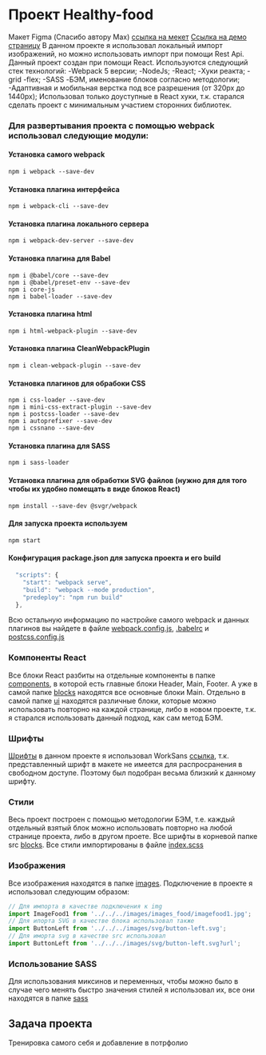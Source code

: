 # Проект Healthy-food
Макет Figma (Спасибо автору Max) [ссылка на мекет](https://www.figma.com/file/DmIkAGpRNjIg7EqJRXQV4I/Healthy-food-%2B?node-id=2%3A2&t=24lMoADN3oovhyuU-0)
[Ссылка на демо страницу](https://tanasov49.github.io/healthy_food/)
В данном проекте я использовал локальный импорт изображений, но можно использовать импорт при помощи Rest Api.
Данный проект создан при помощи React.
Используются следующий стек технологий:
-Webpack 5 версии;
-NodeJs;
-React;
-Хуки реакта;
-grid
-flex;
-SASS
-БЭМ, именование блоков согласно методологии;
-Адаптивная и мобильная верстка под все разрешения (от 320px до 1440px);
Использовал только доуступные в React хуки, т.к. старался сделать проект с минимальным участием сторонних библиотек. 
### Для развертывания проекта с помощью webpack использовал следующие модули:
#### Установка самого webpack
```shell
npm i webpack --save-dev
```
#### Установка плагина интерфейса
```shell
npm i webpack-cli --save-dev
```
#### Установка плагина локального сервера
```shell
npm i webpack-dev-server --save-dev
```
#### Установка плагина для Babel
```shell
npm i @babel/core --save-dev
npm i @babel/preset-env --save-dev
npm i core-js
npm i babel-loader --save-dev
```
#### Установка плагина html
```shell
npm i html-webpack-plugin --save-dev 
```
#### Установка плагина CleanWebpackPlugin
```shell
npm i clean-webpack-plugin --save-dev 
```
#### Установка плагинов для обрабоки CSS
```shell
npm i css-loader --save-dev
npm i mini-css-extract-plugin --save-dev 
npm i postcss-loader --save-dev
npm i autoprefixer --save-dev
npm i cssnano --save-dev 
```
#### Установка плагина для SASS
```shell
npm i sass-loader
```
#### Установка плагина для обработки SVG файлов (нужно для для того чтобы их удобно помещать в виде блоков React)
```shell
npm install --save-dev @svgr/webpack
```
#### Для запуска проекта используем
```shell
npm start
```
#### Конфигурация package.json для запуска проекта и его build
```javascript
  "scripts": {
    "start": "webpack serve",
    "build": "webpack --mode production",
    "predeploy": "npm run build"
  },
```
Всю остальную информацию по настройке самого webpack и данных плагинов вы найдете в файле   [webpack.config.js](https://github.com/tanasov49/healthy_food/blob/main/webpack.config.js), [.babelrc](https://github.com/tanasov49/healthy_food/blob/main/.babelrc) и [postcss.config.js](https://github.com/tanasov49/healthy_food/blob/main/postcss.config.js)
### Компоненты React
Все блоки React разбиты на отдельные компоненты в папке [components](https://github.com/tanasov49/healthy_food/tree/main/src/components), в которой есть главные блоки Header, Main, Footer. А уже в самой папке [blocks](https://github.com/tanasov49/healthy_food/tree/main/src/components/blocks) находятся все основные блоки Main. Отдельно в самой папке [ui](https://github.com/tanasov49/healthy_food/tree/main/src/components/ui) находятся различные блоки, которые можно использовать повторно на каждой странице, либо в новом проекте, т.к. я старался использовать данный подход, как сам метод БЭМ.
### Шрифты
[Шрифты](https://github.com/tanasov49/healthy_food/tree/main/src/fonts) в данном проекте я использовал WorkSans [ссылка](https://fonts.google.com/specimen/Work+Sans), т.к. представленный шрифт в макете не имеется для распросранения в свободном доступе. Поэтому был подобран весьма близкий к данному шрифту.
### Стили
Весь проект построен с помощью методологии БЭМ, т.е. каждый отдельный взятый блок можно использовать повторно на любой странице проекта, либо в другом проете. Все шрифты в корневой папке src [blocks](https://github.com/tanasov49/healthy_food/tree/main/src/blocks). Все стили импортированы в файле [index.scss](https://github.com/tanasov49/healthy_food/blob/main/src/pages/index.scss)
### Изображения
Все изображения находятся в папке [images](https://github.com/tanasov49/healthy_food/tree/main/src/images). Подключение в проекте я использовал следующим образом:
```javascript
// Для импорта в качестве подключения к img
import ImageFood1 from '../../../images/images_food/imagefood1.jpg';
// Для ипорта SVG в качестве блока использовал также
import ButtonLeft from '../../../images/svg/button-left.svg';
// Для иморта svg в качестве src использовал
import ButtonLeft from '../../../images/svg/button-left.svg?url';
```
### Использование SASS
Для использования миксинов и переменных, чтобы можно было в случае чего менять быстро значения стилей я использовал их, все они находятся в папке [sass](https://github.com/tanasov49/healthy_food/tree/main/src/sass)
## Задача проекта
Тренировка самого себя и добавление в потрфолио